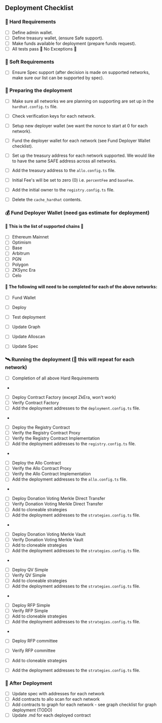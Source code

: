 ## Deployment Checklist

### 💎 Hard Requirements
- [ ] Define admin wallet.
- [ ] Define treasury wallet, (ensure Safe support).
- [ ] Make funds available for deployment (prepare funds request).
- [ ] All tests pass 🚨 No Exceptions 🚨

### 🍦 Soft Requirements
- [ ] Ensure Spec support (after decision is made on supported networks, make sure our list can be supported by spec).

### 🍱 Preparing the deployment
- [ ] Make sure all networks we are planning on supporting are set up in the `hardhat.config.ts` file.
- [ ] Check verification keys for each network.
- [ ] Setup new deployer wallet (we want the nonce to start at 0 for each network).
- [ ] Fund the deployer wallet for each network (see Fund Deployer Wallet checklist).
- [ ] Set up the treasury address for each network supported. We would like to have the same SAFE address across all networks.
- [ ] Add the treasury address to the `allo.config.ts` file.
- [ ] Initial Fee's will be set to zero (0) i.e. `percentFee` and `baseFee`.
- [ ] Add the initial owner to the `registry.config.ts` file.
- [ ] Delete the `cache_hardhat` contents.


### 💰 Fund Deployer Wallet (need gas estimate for deployment)
#### 🔗 This is the list of supported chains 🔗
- [ ] Ethereum Mainnet
- [ ] Optimism
- [ ] Base
- [ ] Arbitrum
- [ ] PGN
- [ ] Polygon
- [ ] ZKSync Era
- [ ] Celo

#### 📝 The following will need to be completed for each of the above networks:
- [ ] Fund Wallet
- [ ] Deploy
- [ ] Test deployment
- [ ] Update Graph
- [ ] Update Alloscan
- [ ] Update Spec


### 🛰️ Running the deployment (🔁 this will repeat for each network)
- [ ] Completion of all above Hard Requirements
-
- [ ] Deploy Contract Factory (except ZkEra, won't work)
- [ ] Verify Contract Factory
- [ ] Add the deployment addresses to the `deployment.config.ts` file.
-
- [ ] Deploy the Registry Contract
- [ ] Verify the Registry Contract Proxy
- [ ] Verify the Registry Contract Implementation
- [ ] Add the deployment addresses to the `registry.config.ts` file.
-
- [ ] Deploy the Allo Contract
- [ ] Verify the Allo Contract Proxy
- [ ] Verify the Allo Contract Implementation
- [ ] Add the deployment addresses to the `allo.config.ts` file.
-
- [ ] Deploy Donation Voting Merkle Direct Transfer
- [ ] Verify Donation Voting Merkle Direct Transfer
- [ ] Add to cloneable strategies
- [ ] Add the deployment addresses to the `strategies.config.ts` file.
-
- [ ] Deploy Donation Voting Merkle Vault
- [ ] Verify Donation Voting Merkle Vault
- [ ] Add to cloneable strategies
- [ ] Add the deployment addresses to the `strategies.config.ts` file.
-
- [ ] Deploy QV Simple
- [ ] Verify QV Simple
- [ ] Add to cloneable strategies
- [ ] Add the deployment addresses to the `strategies.config.ts` file.
-
- [ ] Deploy RFP Simple
- [ ] Verify RFP Simple
- [ ] Add to cloneable strategies
- [ ] Add the deployment addresses to the `strategies.config.ts` file.
-
- [ ] Deploy RFP committee
- [ ] Verify RFP committee
- [ ] Add to cloneable strategies
- [ ] Add the deployment addresses to the `strategies.config.ts` file.


### 🛑 After Deployment
- [ ] Update spec with addresses for each network
- [ ] Add contracts to allo scan for each network
- [ ] Add contracts to graph for each network - see graph checklist for graph deployment (TODO)
- [ ] Update <Contract>.md for each deployed contract
